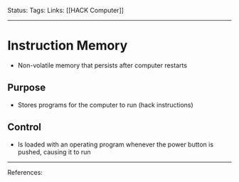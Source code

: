 Status:
Tags:
Links: [[HACK Computer]]
___
# Instruction Memory
- Non-volatile memory that persists after computer restarts
## Purpose
- Stores programs for the computer to run (hack instructions)
## Control
- Is loaded with an operating program whenever the power button is pushed, causing it to run
___
References:
